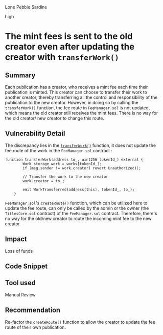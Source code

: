 Lone Pebble Sardine

high

# The mint fees is sent to the old creator even after updating the creator with `transferWork()`

## Summary
Each publication has a creator, who receives a mint fee each time their publication is minted. This creator can choose to transfer their work to another creator, thereby transferring all the control and responsibility of the publication to the new creator. 
However, in doing so by calling the `transferWork()` function, the fee route in `FeeManager.sol` is not updated, which means the old creator still receives the mint fees. There is no way for the old creator/ new creator to change this route.
## Vulnerability Detail
The discrepancy lies in the [`transferWork()`](https://github.com/sherlock-audit/2024-04-titles/blob/d7f60952df22da00b772db5d3a8272a988546089/wallflower-contract-v2/src/editions/Edition.sol#L412) function, it does not update the fee route of the work in the `FeeManager.sol` contract :
```solidity
function transferWork(address to_, uint256 tokenId_) external {
        Work storage work = works[tokenId_];
        if (msg.sender != work.creator) revert Unauthorized();

        // Transfer the work to the new creator
        work.creator = to_;

        emit WorkTransferred(address(this), tokenId_, to_);
    }
```
`FeeManager.sol`'s `createRoute()` function, which can be utilized here to update the fee route, can only be called by the admin or the owner (the `TitlesCore.sol` contract) of the `FeeManager.sol` contract. Therefore, there's no way for the old/new creator to route the incoming mint fee to the new creator.
## Impact
Loss of funds
## Code Snippet

## Tool used

Manual Review

## Recommendation
Re-factor the `createRoute()` function to allow the creator to update the fee route of their own publication.
